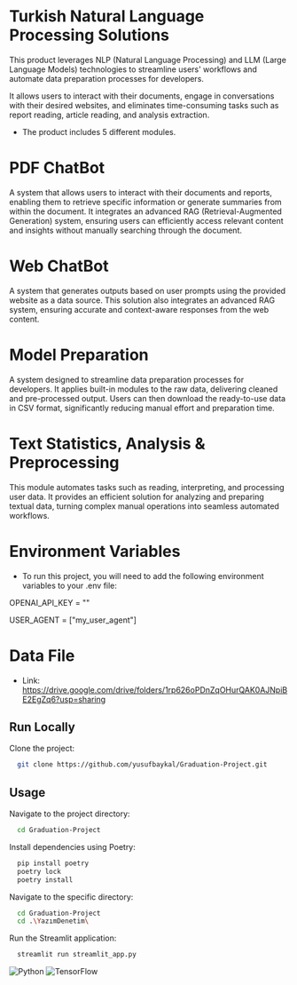 # Turkish Natural Language Processing Solutions
This product leverages NLP (Natural Language Processing) and LLM (Large Language Models) technologies to streamline users' workflows and automate data preparation processes for developers.

It allows users to interact with their documents, engage in conversations with their desired websites, and eliminates time-consuming tasks such as report reading, article reading, and analysis extraction.

* The product includes 5 different modules.

# PDF ChatBot
A system that allows users to interact with their documents and reports, enabling them to retrieve specific information or generate summaries from within the document. It integrates an advanced RAG (Retrieval-Augmented Generation) system, ensuring users can efficiently access relevant content and insights without manually searching through the document.

# Web ChatBot
A system that generates outputs based on user prompts using the provided website as a data source. This solution also integrates an advanced RAG system, ensuring accurate and context-aware responses from the web content.

# Model Preparation
A system designed to streamline data preparation processes for developers. It applies built-in modules to the raw data, delivering cleaned and pre-processed output. Users can then download the ready-to-use data in CSV format, significantly reducing manual effort and preparation time.

# Text Statistics, Analysis & Preprocessing
This module automates tasks such as reading, interpreting, and processing user data. It provides an efficient solution for analyzing and preparing textual data, turning complex manual operations into seamless automated workflows.

# Environment Variables

* To run this project, you will need to add the following environment variables to your .env file:

OPENAI_API_KEY = ""

USER_AGENT = ["my_user_agent"]

# Data File

* Link: https://drive.google.com/drive/folders/1rp626oPDnZqOHurQAK0AJNpiBE2EgZq6?usp=sharing

  
## Run Locally

Clone the project:

```bash
  git clone https://github.com/yusufbaykal/Graduation-Project.git
```

## Usage

Navigate to the project directory:

```bash
  cd Graduation-Project
```
Install dependencies using Poetry:

```bash
  pip install poetry
  poetry lock 
  poetry install 

```
Navigate to the specific directory:

```bash
  cd Graduation-Project
  cd .\YazımDenetim\
```
Run the Streamlit application:

```python
  streamlit run streamlit_app.py
```

  

![Python](https://img.icons8.com/color/48/000000/python--v1.png)
![TensorFlow](https://img.icons8.com/color/48/000000/tensorflow.png)